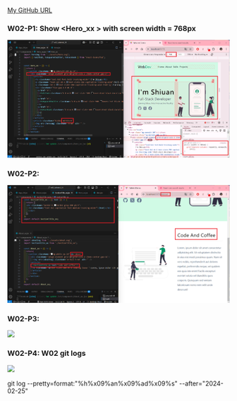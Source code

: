 [My GitHub URL](https://github.com/shiuanling/1132-2N-demo-24.git)

### W02-P1: Show <Hero_xx > with screen width = 768px
![](w02-p1.png)

### W02-P2:
![](w02-p2.png)

### W02-P3:
![](w02-p3.png)

### W02-P4: W02 git logs
![](w02-p4.png)

git log --pretty=format:"%h%x09%an%x09%ad%x09%s" --after="2024-02-25"